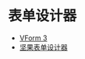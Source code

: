 # 表单设计器

- [VForm 3](https://github.com/vform666/variant-form3-vite)
- [坚果表单设计器](https://form.nutflow.vip/)